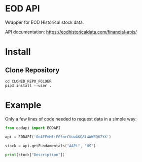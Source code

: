 # EOD API
Wrapper for EOD Historical stock data.

API documentation: https://eodhistoricaldata.com/financial-apis/

# Install

## Clone Repository
```
cd CLONED_REPO_FOLDER
pip3 install --user .
```

# Example
Only a few lines of code needed to request data in a simple way:
```python
from eodapi import EODAPI

api = EODAPI('OeAFFmMliFG5orCUuwAKQ8l4WWFQ67YX')

stock = api.getFundamentals("AAPL", "US")

print(stock["Description"])
```